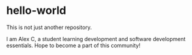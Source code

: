 # hello-world

This is not just another repository. 

I am Alex C, a student learning development and software development essentials. Hope to become a part of this community!
